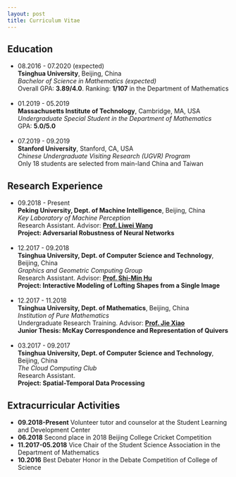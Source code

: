 ```yaml
---
layout: post
title: Curriculum Vitae
---
```


## Education
+ 08.2016 - 07.2020 (expected) <br>
  **Tsinghua University**, Beijing, China <br>
  *Bachelor of Science in Mathematics (expected)* <br>
  Overall GPA: **3.89/4.0**. Ranking: **1/107** in the Department of Mathematics <br>
  <br>
+ 01.2019 - 05.2019 <br>
  **Massachusetts Institute of Technology**, Cambridge, MA, USA <br>
  *Undergraduate Special Student in the Department of Mathematics* <br>
  GPA: **5.0/5.0** <br>
  <br>
+ 07.2019 - 09.2019 <br>
  **Stanford University**, Stanford, CA, USA <br>
  *Chinese Undergraduate Visiting Research (UGVR) Program* <br>
  Only 18 students are selected from main-land China and Taiwan

## Research Experience
+ 09.2018 - Present <br>
  **Peking University, Dept. of Machine Intelligence**, Beijing, China <br>
  *Key Laboratory of Machine Perception* <br>
  Research Assistant. Advisor: [**Prof. Liwei Wang**](http://www.cis.pku.edu.cn/faculty/vision/wangliwei) <br>
  **Project: Adversarial Robustness of Neural Networks** <br>
  <br>
+ 12.2017 - 09.2018 <br>
  **Tsinghua University, Dept. of Computer Science and Technology**, Beijing, China <br>
  *Graphics and Geometric Computing Group* <br>
  Research Assistant. Advisor: [**Prof. Shi-Min Hu**](https://cg.cs.tsinghua.edu.cn/prof_hu.htm) <br>
  **Project: Interactive Modeling of Lofting Shapes from a Single Image** <br>
  <br>
+ 12.2017 - 11.2018 <br>
  **Tsinghua University, Dept. of Mathematics**, Beijing, China <br>
  *Institution of Pure Mathematics* <br>
  Undergraduate Research Training. Advisor: [**Prof. Jie Xiao**](http://faculty.math.tsinghua.edu.cn/~jxiao) <br>
  **Junior Thesis: McKay Correspondence and Representation of Quivers** <br>
  <br>
+ 03.2017 - 09.2017 <br>
  **Tsinghua University, Dept. of Computer Science and Technology**, Beijing, China <br>
  *The Cloud Computing Club* <br>
  Research Assistant. <br>
  **Project: Spatial-Temporal Data Processing** <br>

## Extracurricular Activities
+ **09.2018-Present** Volunteer tutor and counselor at the Student Learning and Development Center
+ **06.2018** Second place in 2018 Beijing College Cricket Competition
+ **11.2017-05.2018** Vice Chair of the Student Science Association in the Department of Mathematics
+ **10.2016** Best Debater Honor in the Debate Competition of College of Science
